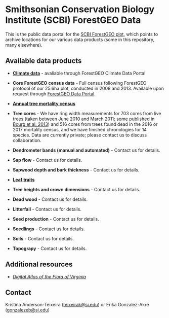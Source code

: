 #  Smithsonian Conservation Biology Institute (SCBI) ForestGEO Data

This is the public data portal for the [SCBI ForestGEO plot](https://forestgeo.si.edu/sites/north-america/smithsonian-conservation-biology-institute), which points to archive locations for our various data products (some in this repository, many elsewhere). 

## Available data products

- **[Climate data](https://github.com/forestgeo/Climate/tree/master/Met_Station_Data/SCBI)** - avaliable through ForestGEO Climate Data Portal

- **Core ForestGEO census data** - Full census following ForestGEO protocol of our 25.6ha plot, conducted in 2008 and 2013. Available upon request through [ForestGEO Data Portal](http://ctfs.si.edu/datarequest/).

- **[Annual tree mortality census](https://github.com/EcoClimLab/SCBI-ForestGEO-Data/tree/master/annual_mortality_census)**

- **Tree cores** - We have ring width measurements for 703 cores from live trees (taken between June 2010 and March 2011; some published in [Bourg et al. 2013](http://onlinelibrary.wiley.com/doi/10.1890/13-0010.1/full)) and 516 cores from trees found dead in the 2016 or 2017 mortality census, and we have finished chronologies for 14 species. Data are currently private; please contact us to discuss collaboration. 

- **Dendrometer bands (manual and automated)**  - Contact us for details. 

- **Sap flow** - Contact us for details. 

- **Sapwood depth and bark thickness** - Contact us for details. 

- **[Leaf traits](https://github.com/EcoClimLab/SCBI-ForestGEO-Data/tree/master/leaf%20traits)** 

- **Tree heights and crown dimensions** - Contact us for details.

- **Dead wood** - Contact us for details.

- **Litterfall** - Contact us for details.

- **Seed production** - Contact us for details.

- **Seedlings** - Contact us for details.

- **Soils** - Contact us for details.

- **Topograpy** - Contact us for details.


## Additional resources
- [*Digital Atlas of the Flora of Virginia*](http://www.vaplantatlas.org/)

## Contact
Kristina Anderson-Teixeira (teixeirak@si.edu) or Erika Gonzalez-Akre (gonzalezeb@si.edu)

